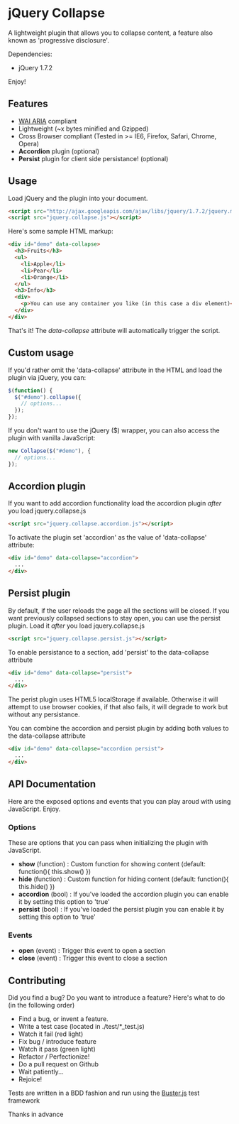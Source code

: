 # jQuery Collapse

A lightweight plugin that allows you to collapse content, a feature also
known as 'progressive disclosure'.

Dependencies:
- jQuery 1.7.2

Enjoy!

## Features

- [WAI ARIA](http://dev.opera.com/articles/view/introduction-to-wai-aria/) compliant
- Lightweight (~x bytes minified and Gzipped)
- Cross Browser compliant (Tested in >= IE6, Firefox, Safari, Chrome, Opera)
- **Accordion** plugin (optional)
- **Persist** plugin for client side persistance! (optional)


## Usage

Load jQuery and the plugin into your document.

```html
<script src="http://ajax.googleapis.com/ajax/libs/jquery/1.7.2/jquery.min.js"></script>
<script src="jquery.collapse.js"></script>
```

Here's some sample HTML markup:

```html
<div id="demo" data-collapse>
  <h3>Fruits</h3>
  <ul>
    <li>Apple</li>
    <li>Pear</li>
    <li>Orange</li>
  </ul>
  <h3>Info</h3>
  <div>
    <p>You can use any container you like (in this case a div element)</p>
  </div>
</div>
```

That's it! The *data-collapse* attribute will automatically trigger the script. 


## Custom usage

If you'd rather omit the 'data-collapse' attribute in the HTML and load the plugin via jQuery, you can:

```js
$(function() {
  $("#demo").collapse({
    // options...
  });
});
```

If you don't want to use the jQuery ($) wrapper, you can also access the
plugin with vanilla JavaScript:

```js
new Collapse($("#demo"), {
  // options...
});
```


## Accordion plugin

If you want to add accordion functionality load the accordion plugin *after* you load jquery.collapse.js

```html
<script src="jquery.collapse.accordion.js"></script>
```

To activate the plugin set 'accordion' as the value of 'data-collapse'
attribute:

```html
<div id="demo" data-collapse="accordion">
  ...
</div>
```


## Persist plugin

By default, if the user reloads the page all the sections will be closed. If you want previously collapsed sections to stay open, you can use
the persist plugin. Load it *after* you load jquery.collapse.js

```html
<script src="jquery.collapse.persist.js"></script>
```

To enable persistance to a section, add 'persist' to the data-collapse attribute

```html
<div id="demo" data-collapse="persist">
  ...
</div>
```

The perist plugin uses HTML5 localStorage if available. Otherwise it
will attempt to use browser cookies, if that also fails, it will degrade
to work but without any persistance.

You can combine the accordion and persist plugin by adding
both values to the data-collapse attribute

```html
<div id="demo" data-collapse="accordion persist">
  ...
</div>
```


## API Documentation

Here are the exposed options and events that you can play aroud with
using JavaScript. Enjoy.

### Options

These are options that you can pass when initializing
the plugin with JavaScript.

* **show** (function) : Custom function for showing content (default: function(){ this.show() })
* **hide** (function) : Custom function for hiding content (default: function(){ this.hide() })
* **accordion** (bool) : If you've loaded the accordion plugin you can enable it by setting this option to 'true'
* **persist** (bool) : If you've loaded the persist plugin you can enable it by setting this option to 'true'

### Events

* **open** (event) : Trigger this event to open a section
* **close** (event) : Trigger this event to close a section


## Contributing

Did you find a bug? Do you want to introduce a feature? Here's what to do (in the following order)

* Find a bug, or invent a feature.
* Write a test case (located in ./test/*_test.js)
* Watch it fail (red light)
* Fix bug / introduce feature
* Watch it pass (green light)
* Refactor / Perfectionize!
* Do a pull request on Github
* Wait patiently...
* Rejoice!

Tests are written in a BDD fashion and run
using the [Buster.js](http://busterjs.org/) test framework

Thanks in advance
